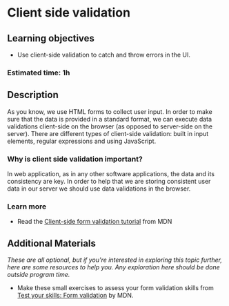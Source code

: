 # Client side validation

## Learning objectives

- Use client-side validation to catch and throw errors in the UI.

### Estimated time: 1h

## Description

As you know, we use HTML forms to collect user input. In order to make sure that the data is provided in a standard format, we can execute data validations client-side on the browser (as opposed to server-side on the server). There are different types of client-side validation: built in input elements, regular expressions and using JavaScript.

### Why is client side validation important?

In web application, as in any other software applications, the data and its consistency are key. In order to help that we are storing consistent user data in our server we should use data validations in the browser.

### Learn more
- Read the [Client-side form validation tutorial](https://developer.mozilla.org/en-US/docs/Learn/Forms/Form_validation) from MDN


## Additional Materials

*These are all optional, but if you're interested in exploring this topic further, here are some resources to help you. Any exploration here should be done outside program time.*
- Make these small exercises to assess your form validation skills from [Test your skills: Form validation](https://developer.mozilla.org/en-US/docs/Learn/Forms/Test_your_skills:_Form_validation) by MDN. 
